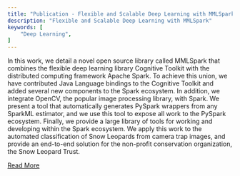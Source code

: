 ```yaml
---
title: "Publication - Flexible and Scalable Deep Learning with MMLSpark"
description: "Flexible and Scalable Deep Learning with MMLSpark"
keywords: [
	"Deep Learning",
]
---
```


In this work, we detail a novel open source library called MMLSpark that combines the flexible deep learning library Cognitive Toolkit with the distributed computing framework Apache Spark. To achieve this union, we have contributed Java Language bindings to the Cognitive Toolkit <!--truncate--> and added several new components to the Spark ecosystem. In addition, we integrate OpenCV, the popular image processing library, with Spark. We present a tool that automatically generates PySpark wrappers from any SparkML estimator, and we use this tool to expose all work to the PySpark ecosystem. Finally, we provide a large library of tools for working and developing within the Spark ecosystem. We apply this work to the automated classification of Snow Leopards from camera trap images, and provide an end-to-end solution for the non-profit conservation organization, the Snow Leopard Trust.

[Read More](https://www.microsoft.com/research/publication/flexible-and-scalable-deep-learning-with-mmlspark/)
